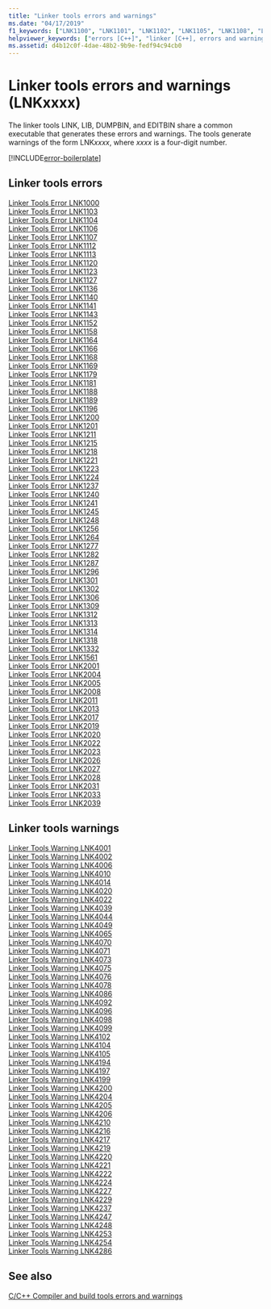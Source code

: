 ```yaml
---
title: "Linker tools errors and warnings"
ms.date: "04/17/2019"
f1_keywords: ["LNK1100", "LNK1101", "LNK1102", "LNK1105", "LNK1108", "LNK1109", "LNK1111", "LNK1114", "LNK1115", "LNK1117", "LNK1118", "LNK1119", "LNK1121", "LNK1129", "LNK1130", "LNK1131", "LNK1132", "LNK1137", "LNK1144", "LNK1145", "LNK1146", "LNK1147", "LNK1148", "LNK1149", "LNK1154", "LNK1155", "LNK1156", "LNK1159", "LNK1160", "LNK1161", "LNK1162", "LNK1163", "LNK1165", "LNK1167", "LNK1170", "LNK1171", "LNK1172", "LNK1173", "LNK1174", "LNK1175", "LNK1178", "LNK1180", "LNK1182", "LNK1183", "LNK1184", "LNK1185", "LNK1186", "LNK1187", "LNK1190", "LNK1194", "LNK1195", "LNK1197", "LNK1198", "LNK1199", "LNK1207", "LNK1209", "LNK1210", "LNK1212", "LNK1213", "LNK1214", "LNK1216", "LNK1219", "LNK1220", "LNK1227", "LNK1229", "LNK1230", "LNK1232", "LNK1233", "LNK1234", "LNK1235", "LNK1236", "LNK1242", "LNK1243", "LNK1244", "LNK1246", "LNK1247", "LNK1249", "LNK1250", "LNK1252", "LNK1253", "LNK1255", "LNK1257", "LNK1258", "LNK1260", "LNK1261", "LNK1262", "LNK1263", "LNK1265", "LNK1266", "LNK1267", "LNK1268", "LNK1269", "LNK1270", "LNK1272", "LNK1274", "LNK1276", "LNK1279", "LNK1280", "LNK1281", "LNK1283", "LNK1285", "LNK1286", "LNK1289", "LNK1290", "LNK1291", "LNK1292", "LNK1293", "LNK1294", "LNK1295", "LNK1297", "LNK1298", "LNK1299", "LNK1300", "LNK1301", "LNK1303", "LNK1304", "LNK1305", "LNK1307", "LNK1308", "LNK1310", "LNK1311", "LNK1315", "LNK1316", "LNK1317", "LNK1318", "LNK1319", "LNK1320", "LNK1321", "LNK1322", "LNK1323", "LNK1324", "LNK1325", "LNK1327", "LNK1328", "LNK1329", "LNK1330", "LNK1331", "LNK1332", "LNK2002", "LNK2003", "LNK2009", "LNK2014", "LNK2015", "LNK2016", "LNK2018", "LNK2021", "LNK2024", "LNK2029", "LNK2030", "LNK2032", "LNK2034", "LNK2035", "LNK2036", "LNK2037", "LNK2039", "LNK4003", "LNK4012", "LNK4013", "LNK4017", "LNK4018", "LNK4019", "LNK4020", "LNK4030", "LNK4031", "LNK4038", "LNK4040", "LNK4041", "LNK4042", "LNK4043", "LNK4046", "LNK4047", "LNK4048", "LNK4051", "LNK4052", "LNK4056", "LNK4060", "LNK4061", "LNK4062", "LNK4066", "LNK4067", "LNK4068", "LNK4069", "LNK4072", "LNK4077", "LNK4079", "LNK4081", "LNK4085", "LNK4087", "LNK4088", "LNK4093", "LNK4094", "LNK4097", "LNK4103", "LNK4108", "LNK4195", "LNK4196", "LNK4198", "LNK4202", "LNK4203", "LNK4207", "LNK4208", "LNK4209", "LNK4223", "LNK4225", "LNK4226", "LNK4228", "LNK4232", "LNK4233", "LNK4236", "LNK4238", "LNK4239", "LNK4240", "LNK4241", "LNK4242", "LNK4243", "LNK4244", "LNK4245", "LNK4246", "LNK4249", "LNK4250", "LNK4251", "LNK4252", "LNK4255", "LNK4256", "LNK4257", "LNK4258", "LNK4259", "LNK4260", "LNK4261", "LNK4262", "LNK4263", "LNK4264"]
helpviewer_keywords: ["errors [C++]", "linker [C++], errors and warnings", "errors [C++], linker"]
ms.assetid: d4b12c0f-4dae-48b2-9b9e-fedf94c94cb0
---
```

# Linker tools errors and warnings (LNKxxxx)

The linker tools LINK, LIB, DUMPBIN, and EDITBIN share a common executable that generates these errors and warnings. The tools generate warnings of the form LNK*xxxx*, where *xxxx* is a four-digit number.

[!INCLUDE[error-boilerplate](../../error-messages/includes/error-boilerplate.md)]

## Linker tools errors

[Linker Tools Error LNK1000](../../error-messages/tool-errors/linker-tools-error-lnk1000.md) \
[Linker Tools Error LNK1103](../../error-messages/tool-errors/linker-tools-error-lnk1103.md) \
[Linker Tools Error LNK1104](../../error-messages/tool-errors/linker-tools-error-lnk1104.md) \
[Linker Tools Error LNK1106](../../error-messages/tool-errors/linker-tools-error-lnk1106.md) \
[Linker Tools Error LNK1107](../../error-messages/tool-errors/linker-tools-error-lnk1107.md) \
[Linker Tools Error LNK1112](../../error-messages/tool-errors/linker-tools-error-lnk1112.md) \
[Linker Tools Error LNK1113](../../error-messages/tool-errors/linker-tools-error-lnk1113.md) \
[Linker Tools Error LNK1120](../../error-messages/tool-errors/linker-tools-error-lnk1120.md) \
[Linker Tools Error LNK1123](../../error-messages/tool-errors/linker-tools-error-lnk1123.md) \
[Linker Tools Error LNK1127](../../error-messages/tool-errors/linker-tools-error-lnk1127.md) \
[Linker Tools Error LNK1136](../../error-messages/tool-errors/linker-tools-error-lnk1136.md) \
[Linker Tools Error LNK1140](../../error-messages/tool-errors/linker-tools-error-lnk1140.md) \
[Linker Tools Error LNK1141](../../error-messages/tool-errors/linker-tools-error-lnk1141.md) \
[Linker Tools Error LNK1143](../../error-messages/tool-errors/linker-tools-error-lnk1143.md) \
[Linker Tools Error LNK1152](../../error-messages/tool-errors/linker-tools-error-lnk1152.md) \
[Linker Tools Error LNK1158](../../error-messages/tool-errors/linker-tools-error-lnk1158.md) \
[Linker Tools Error LNK1164](../../error-messages/tool-errors/linker-tools-error-lnk1164.md) \
[Linker Tools Error LNK1166](../../error-messages/tool-errors/linker-tools-error-lnk1166.md) \
[Linker Tools Error LNK1168](../../error-messages/tool-errors/linker-tools-error-lnk1168.md) \
[Linker Tools Error LNK1169](../../error-messages/tool-errors/linker-tools-error-lnk1169.md) \
[Linker Tools Error LNK1179](../../error-messages/tool-errors/linker-tools-error-lnk1179.md) \
[Linker Tools Error LNK1181](../../error-messages/tool-errors/linker-tools-error-lnk1181.md) \
[Linker Tools Error LNK1188](../../error-messages/tool-errors/linker-tools-error-lnk1188.md) \
[Linker Tools Error LNK1189](../../error-messages/tool-errors/linker-tools-error-lnk1189.md) \
[Linker Tools Error LNK1196](../../error-messages/tool-errors/linker-tools-error-lnk1196.md) \
[Linker Tools Error LNK1200](../../error-messages/tool-errors/linker-tools-error-lnk1200.md) \
[Linker Tools Error LNK1201](../../error-messages/tool-errors/linker-tools-error-lnk1201.md) \
[Linker Tools Error LNK1211](../../error-messages/tool-errors/linker-tools-error-lnk1211.md) \
[Linker Tools Error LNK1215](../../error-messages/tool-errors/linker-tools-error-lnk1215.md) \
[Linker Tools Error LNK1218](../../error-messages/tool-errors/linker-tools-error-lnk1218.md) \
[Linker Tools Error LNK1221](../../error-messages/tool-errors/linker-tools-error-lnk1221.md) \
[Linker Tools Error LNK1223](../../error-messages/tool-errors/linker-tools-error-lnk1223.md) \
[Linker Tools Error LNK1224](../../error-messages/tool-errors/linker-tools-error-lnk1224.md) \
[Linker Tools Error LNK1237](../../error-messages/tool-errors/linker-tools-error-lnk1237.md) \
[Linker Tools Error LNK1240](../../error-messages/tool-errors/linker-tools-error-lnk1240.md) \
[Linker Tools Error LNK1241](../../error-messages/tool-errors/linker-tools-error-lnk1241.md) \
[Linker Tools Error LNK1245](../../error-messages/tool-errors/linker-tools-error-lnk1245.md) \
[Linker Tools Error LNK1248](../../error-messages/tool-errors/linker-tools-error-lnk1248.md) \
[Linker Tools Error LNK1256](../../error-messages/tool-errors/linker-tools-error-lnk1256.md) \
[Linker Tools Error LNK1264](../../error-messages/tool-errors/linker-tools-error-lnk1264.md) \
[Linker Tools Error LNK1277](../../error-messages/tool-errors/linker-tools-error-lnk1277.md) \
[Linker Tools Error LNK1282](../../error-messages/tool-errors/linker-tools-error-lnk1282.md) \
[Linker Tools Error LNK1287](../../error-messages/tool-errors/linker-tools-error-lnk1287.md) \
[Linker Tools Error LNK1296](../../error-messages/tool-errors/linker-tools-error-lnk1296.md) \
[Linker Tools Error LNK1301](../../error-messages/tool-errors/linker-tools-error-lnk1301.md) \
[Linker Tools Error LNK1302](../../error-messages/tool-errors/linker-tools-error-lnk1302.md) \
[Linker Tools Error LNK1306](../../error-messages/tool-errors/linker-tools-error-lnk1306.md) \
[Linker Tools Error LNK1309](../../error-messages/tool-errors/linker-tools-error-lnk1309.md) \
[Linker Tools Error LNK1312](../../error-messages/tool-errors/linker-tools-error-lnk1312.md) \
[Linker Tools Error LNK1313](../../error-messages/tool-errors/linker-tools-error-lnk1313.md) \
[Linker Tools Error LNK1314](../../error-messages/tool-errors/linker-tools-error-lnk1314.md) \
[Linker Tools Error LNK1318](../../error-messages/tool-errors/linker-tools-error-lnk1318.md) \
[Linker Tools Error LNK1332](../../error-messages/tool-errors/linker-tools-error-lnk1332.md) \
[Linker Tools Error LNK1561](../../error-messages/tool-errors/linker-tools-error-lnk1561.md) \
[Linker Tools Error LNK2001](../../error-messages/tool-errors/linker-tools-error-lnk2001.md) \
[Linker Tools Error LNK2004](../../error-messages/tool-errors/linker-tools-error-lnk2004.md) \
[Linker Tools Error LNK2005](../../error-messages/tool-errors/linker-tools-error-lnk2005.md) \
[Linker Tools Error LNK2008](../../error-messages/tool-errors/linker-tools-error-lnk2008.md) \
[Linker Tools Error LNK2011](../../error-messages/tool-errors/linker-tools-error-lnk2011.md) \
[Linker Tools Error LNK2013](../../error-messages/tool-errors/linker-tools-error-lnk2013.md) \
[Linker Tools Error LNK2017](../../error-messages/tool-errors/linker-tools-error-lnk2017.md) \
[Linker Tools Error LNK2019](../../error-messages/tool-errors/linker-tools-error-lnk2019.md) \
[Linker Tools Error LNK2020](../../error-messages/tool-errors/linker-tools-error-lnk2020.md) \
[Linker Tools Error LNK2022](../../error-messages/tool-errors/linker-tools-error-lnk2022.md) \
[Linker Tools Error LNK2023](../../error-messages/tool-errors/linker-tools-error-lnk2023.md) \
[Linker Tools Error LNK2026](../../error-messages/tool-errors/linker-tools-error-lnk2026.md) \
[Linker Tools Error LNK2027](../../error-messages/tool-errors/linker-tools-error-lnk2027.md) \
[Linker Tools Error LNK2028](../../error-messages/tool-errors/linker-tools-error-lnk2028.md) \
[Linker Tools Error LNK2031](../../error-messages/tool-errors/linker-tools-error-lnk2031.md) \
[Linker Tools Error LNK2033](../../error-messages/tool-errors/linker-tools-error-lnk2033.md) \
[Linker Tools Error LNK2039](../../error-messages/tool-errors/linker-tools-error-lnk2039.md)

## Linker tools warnings

[Linker Tools Warning LNK4001](../../error-messages/tool-errors/linker-tools-warning-lnk4001.md) \
[Linker Tools Warning LNK4002](../../error-messages/tool-errors/linker-tools-warning-lnk4002.md) \
[Linker Tools Warning LNK4006](../../error-messages/tool-errors/linker-tools-warning-lnk4006.md) \
[Linker Tools Warning LNK4010](../../error-messages/tool-errors/linker-tools-warning-lnk4010.md) \
[Linker Tools Warning LNK4014](../../error-messages/tool-errors/linker-tools-warning-lnk4014.md) \
[Linker Tools Warning LNK4020](../../error-messages/tool-errors/linker-tools-warning-lnk4020.md) \
[Linker Tools Warning LNK4022](../../error-messages/tool-errors/linker-tools-warning-lnk4022.md) \
[Linker Tools Warning LNK4039](../../error-messages/tool-errors/linker-tools-warning-lnk4039.md) \
[Linker Tools Warning LNK4044](../../error-messages/tool-errors/linker-tools-warning-lnk4044.md) \
[Linker Tools Warning LNK4049](../../error-messages/tool-errors/linker-tools-warning-lnk4049.md) \
[Linker Tools Warning LNK4065](../../error-messages/tool-errors/linker-tools-warning-lnk4065.md) \
[Linker Tools Warning LNK4070](../../error-messages/tool-errors/linker-tools-warning-lnk4070.md) \
[Linker Tools Warning LNK4071](../../error-messages/tool-errors/linker-tools-warning-lnk4071.md) \
[Linker Tools Warning LNK4073](../../error-messages/tool-errors/linker-tools-warning-lnk4073.md) \
[Linker Tools Warning LNK4075](../../error-messages/tool-errors/linker-tools-warning-lnk4075.md) \
[Linker Tools Warning LNK4076](../../error-messages/tool-errors/linker-tools-warning-lnk4076.md) \
[Linker Tools Warning LNK4078](../../error-messages/tool-errors/linker-tools-warning-lnk4078.md) \
[Linker Tools Warning LNK4086](../../error-messages/tool-errors/linker-tools-warning-lnk4086.md) \
[Linker Tools Warning LNK4092](../../error-messages/tool-errors/linker-tools-warning-lnk4092.md) \
[Linker Tools Warning LNK4096](../../error-messages/tool-errors/linker-tools-warning-lnk4096.md) \
[Linker Tools Warning LNK4098](../../error-messages/tool-errors/linker-tools-warning-lnk4098.md) \
[Linker Tools Warning LNK4099](../../error-messages/tool-errors/linker-tools-warning-lnk4099.md) \
[Linker Tools Warning LNK4102](../../error-messages/tool-errors/linker-tools-warning-lnk4102.md) \
[Linker Tools Warning LNK4104](../../error-messages/tool-errors/linker-tools-warning-lnk4104.md) \
[Linker Tools Warning LNK4105](../../error-messages/tool-errors/linker-tools-warning-lnk4105.md) \
[Linker Tools Warning LNK4194](../../error-messages/tool-errors/linker-tools-warning-lnk4194.md) \
[Linker Tools Warning LNK4197](../../error-messages/tool-errors/linker-tools-warning-lnk4197.md) \
[Linker Tools Warning LNK4199](../../error-messages/tool-errors/linker-tools-warning-lnk4199.md) \
[Linker Tools Warning LNK4200](../../error-messages/tool-errors/linker-tools-warning-lnk4200.md) \
[Linker Tools Warning LNK4204](../../error-messages/tool-errors/linker-tools-warning-lnk4204.md) \
[Linker Tools Warning LNK4205](../../error-messages/tool-errors/linker-tools-warning-lnk4205.md) \
[Linker Tools Warning LNK4206](../../error-messages/tool-errors/linker-tools-warning-lnk4206.md) \
[Linker Tools Warning LNK4210](../../error-messages/tool-errors/linker-tools-warning-lnk4210.md) \
[Linker Tools Warning LNK4216](../../error-messages/tool-errors/linker-tools-warning-lnk4216.md) \
[Linker Tools Warning LNK4217](../../error-messages/tool-errors/linker-tools-warning-lnk4217.md) \
[Linker Tools Warning LNK4219](../../error-messages/tool-errors/linker-tools-warning-lnk4219.md) \
[Linker Tools Warning LNK4220](../../error-messages/tool-errors/linker-tools-warning-lnk4220.md) \
[Linker Tools Warning LNK4221](../../error-messages/tool-errors/linker-tools-warning-lnk4221.md) \
[Linker Tools Warning LNK4222](../../error-messages/tool-errors/linker-tools-warning-lnk4222.md) \
[Linker Tools Warning LNK4224](../../error-messages/tool-errors/linker-tools-warning-lnk4224.md) \
[Linker Tools Warning LNK4227](../../error-messages/tool-errors/linker-tools-warning-lnk4227.md) \
[Linker Tools Warning LNK4229](../../error-messages/tool-errors/linker-tools-warning-lnk4229.md) \
[Linker Tools Warning LNK4237](../../error-messages/tool-errors/linker-tools-warning-lnk4237.md) \
[Linker Tools Warning LNK4247](../../error-messages/tool-errors/linker-tools-warning-lnk4247.md) \
[Linker Tools Warning LNK4248](../../error-messages/tool-errors/linker-tools-warning-lnk4248.md) \
[Linker Tools Warning LNK4253](../../error-messages/tool-errors/linker-tools-warning-lnk4253.md) \
[Linker Tools Warning LNK4254](../../error-messages/tool-errors/linker-tools-warning-lnk4254.md) \
[Linker Tools Warning LNK4286](../../error-messages/tool-errors/linker-tools-warning-lnk4286.md)

## See also

[C/C++ Compiler and build tools errors and warnings](../compiler-errors-1/c-cpp-build-errors.md)
